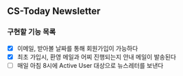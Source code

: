 ## CS-Today Newsletter

### 구현할 기능 목록
- [x] 이메일, 받아볼 날짜를 통해 회원가입이 가능하다
- [x] 최초 가입시, 환영 메일과 어찌 진행되는지 안내 메일이 발송된다
- [ ] 매일 아침 8시에 Active User 대상으로 뉴스레터를 보낸다
